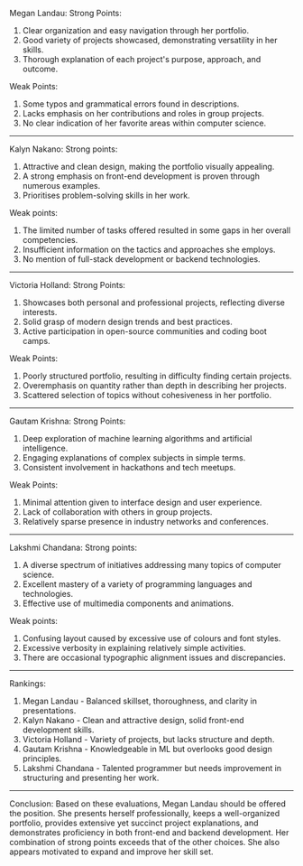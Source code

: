  Megan Landau:
Strong Points:

1. Clear organization and easy navigation through her portfolio.
2. Good variety of projects showcased, demonstrating versatility in her skills.
3. Thorough explanation of each project's purpose, approach, and outcome.

Weak Points:

1. Some typos and grammatical errors found in descriptions.
2. Lacks emphasis on her contributions and roles in group projects.
3. No clear indication of her favorite areas within computer science.

---

Kalyn Nakano:
Strong points:

1. Attractive and clean design, making the portfolio visually appealing.
2. A strong emphasis on front-end development is proven through numerous examples.
3. Prioritises problem-solving skills in her work.

Weak points:

1. The limited number of tasks offered resulted in some gaps in her overall competencies.
2. Insufficient information on the tactics and approaches she employs.
3. No mention of full-stack development or backend technologies.


---

Victoria Holland:
Strong Points:

1. Showcases both personal and professional projects, reflecting diverse interests.
2. Solid grasp of modern design trends and best practices.
3. Active participation in open-source communities and coding boot camps.

Weak Points:

1. Poorly structured portfolio, resulting in difficulty finding certain projects.
2. Overemphasis on quantity rather than depth in describing her projects.
3. Scattered selection of topics without cohesiveness in her portfolio.

---

Gautam Krishna:
Strong Points:

1. Deep exploration of machine learning algorithms and artificial intelligence.
2. Engaging explanations of complex subjects in simple terms.
3. Consistent involvement in hackathons and tech meetups.

Weak Points:

1. Minimal attention given to interface design and user experience.
2. Lack of collaboration with others in group projects.
3. Relatively sparse presence in industry networks and conferences.

---

Lakshmi Chandana:
Strong points:

1. A diverse spectrum of initiatives addressing many topics of computer science.
2. Excellent mastery of a variety of programming languages and technologies.
3. Effective use of multimedia components and animations.

Weak points:

1. Confusing layout caused by excessive use of colours and font styles.
2. Excessive verbosity in explaining relatively simple activities.
3. There are occasional typographic alignment issues and discrepancies.


---

Rankings:

1. Megan Landau - Balanced skillset, thoroughness, and clarity in presentations.
2. Kalyn Nakano - Clean and attractive design, solid front-end development skills.
3. Victoria Holland - Variety of projects, but lacks structure and depth.
4. Gautam Krishna - Knowledgeable in ML but overlooks good design principles.
5. Lakshmi Chandana - Talented programmer but needs improvement in structuring and presenting her work.

---

Conclusion: Based on these evaluations, Megan Landau should be offered the position. She presents herself professionally, keeps a well-organized portfolio, provides extensive yet succinct project explanations, and demonstrates proficiency in both front-end and backend development. Her combination of strong points exceeds that of the other choices. She also appears motivated to expand and improve her skill set.
